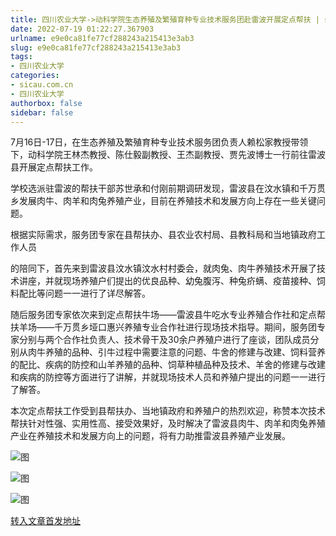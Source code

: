 ```yaml
---
title: 四川农业大学->动科学院生态养殖及繁殖育种专业技术服务团赴雷波开展定点帮扶 | sicau.com.cn
date: 2022-07-19 01:22:27.367903
urlname: e9e0ca81fe77cf288243a215413e3ab3
slug: e9e0ca81fe77cf288243a215413e3ab3
tags: 
- 四川农业大学
categories:
- sicau.com.cn
- 四川农业大学
authorbox: false
sidebar: false
---
```

7月16日-17日，在生态养殖及繁殖育种专业技术服务团负责人赖松家教授带领下，动科学院王林杰教授、陈仕毅副教授、王杰副教授、贾先波博士一行前往雷波县开展定点帮扶工作。

学校选派驻雷波的帮扶干部苏世承和付刚前期调研发现，雷波县在汶水镇和千万贯乡发展肉牛、肉羊和肉兔养殖产业，目前在养殖技术和发展方向上存在一些关键问题。

根据实际需求，服务团专家在县帮扶办、县农业农村局、县教科局和当地镇政府工作人员
<!--more-->
的陪同下，首先来到雷波县汶水镇汶水村村委会，就肉兔、肉牛养殖技术开展了技术讲座，并就现场养殖户们提出的优良品种、幼兔腹泻、种兔疥螨、疫苗接种、饲料配比等问题一一进行了详尽解答。

随后服务团专家依次来到定点帮扶牛场——雷波县牛吃水专业养殖合作社和定点帮扶羊场——千万贯乡垭口惠兴养殖专业合作社进行现场技术指导。期间，服务团专家分别与两个合作社负责人、技术骨干及30余户养殖户进行了座谈，团队成员分别从肉牛养殖的品种、引牛过程中需要注意的问题、牛舍的修建与改建、饲料营养的配比、疾病的防控和山羊养殖的品种、饲草种植品种及技术、羊舍的修建与改建和疾病的防控等方面进行了讲解，并就现场技术人员和养殖户提出的问题一一进行了解答。

本次定点帮扶工作受到县帮扶办、当地镇政府和养殖户的热烈欢迎，称赞本次技术帮扶针对性强、实用性高、接受效果好，及时解决了雷波县肉牛、肉羊和肉兔养殖产业在养殖技术和发展方向上的问题，将有力助推雷波县养殖产业发展。

![图](https://news.sicau.edu.cn/__local/0/44/80/B33267593DD59E46D44689A05BD_0A98931C_22EB6.jpg)

![图](https://news.sicau.edu.cn/__local/8/83/03/0821340230D32B4FD27E89294E7_414A169F_1E483.jpg)

![图](https://news.sicau.edu.cn/__local/C/80/33/31A5B3178B1C9A4ED04BE35E40A_8BC5AFD0_20A7C.jpg)

[转入文章首发地址](https://news.sicau.edu.cn/info/1078/68894.htm)